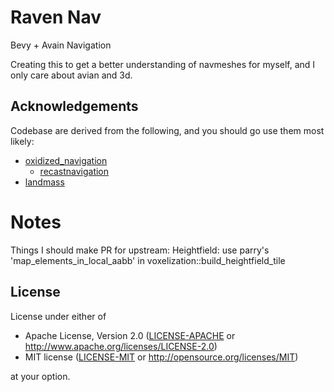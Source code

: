 # Raven Nav

Bevy + Avain Navigation

Creating this to get a better understanding of navmeshes for myself, and I only care about avian and 3d.

## Acknowledgements

Codebase are derived from the following, and you should go use them most likely:

- [oxidized_navigation](https://github.com/TheGrimsey/oxidized_navigation)
  - [recastnavigation](https://github.com/recastnavigation/recastnavigation/)
- [landmass](https://github.com/andriyDev/landmass)


# Notes

Things I should make PR for upstream:
  Heightfield: use parry's 'map_elements_in_local_aabb' in voxelization::build_heightfield_tile  
  
## License

License under either of

* Apache License, Version 2.0 ([LICENSE-APACHE](LICENSE-APACHE) or <http://www.apache.org/licenses/LICENSE-2.0>)
* MIT license ([LICENSE-MIT](LICENSE-MIT) or <http://opensource.org/licenses/MIT>)

at your option.
